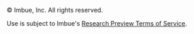 © Imbue, Inc. All rights reserved.

Use is subject to Imbue's [Research Preview Terms of Service](https://imbue.com/terms/).
